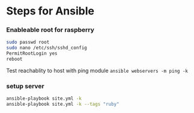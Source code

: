 # Steps for Ansible

### Enableable root for raspberry

```bash
sudo passwd root
sudo nano /etc/ssh/sshd_config
PermitRootLogin yes
reboot
```

Test reachablity to host with ping module `ansible webservers -m ping -k`

### setup server 
````bash
ansible-playbook site.yml -k
ansible-playbook site.yml -k --tags "ruby"
````


